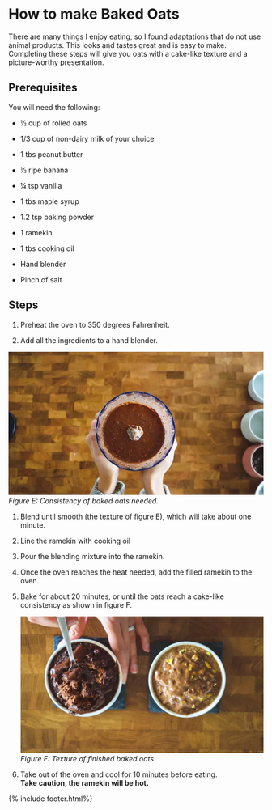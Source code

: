 # How to make Baked Oats

There are many things I enjoy eating, so I found adaptations that do not
use animal products. This looks and tastes great and is easy to make.
Completing these steps will give you oats with a cake-like texture and a
picture-worthy presentation.

## Prerequisites

You will need the following:

- ½ cup of rolled oats

- 1/3 cup of non-dairy milk of your choice

- 1 tbs peanut butter

- ½ ripe banana

- ¼ tsp vanilla

- 1 tbs maple syrup

- 1.2 tsp baking powder

- 1 ramekin

- 1 tbs cooking oil

- Hand blender

- Pinch of salt

## Steps

1. Preheat the oven to 350 degrees Fahrenheit.

2. Add all the ingredients to a hand blender.

![Blended ingredients](media/image6.png)
*Figure E: Consistency of baked oats needed.*

1. Blend until smooth (the texture of figure E), which will take about
    one minute.

2. Line the ramekin with cooking oil

3. Pour the blending mixture into the ramekin.

4. Once the oven reaches the heat needed, add the filled ramekin to the
    oven.

5. Bake for about 20 minutes, or until the oats reach a cake-like
    consistency as shown in figure F.

    ![Baked Oats](media/image7.png)
    *Figure F: Texture of finished baked oats.*

6. Take out of the oven and cool for 10 minutes before eating.  
   **Take caution, the ramekin will be hot.**

{% include footer.html%}
